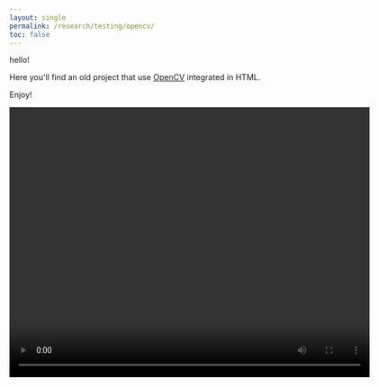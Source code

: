 ```yaml
---
layout: single
permalink: /research/testing/opencv/
toc: false
---
```

hello! 

Here you'll find an old project that use [OpenCV](https://www.google.com/url?sa=t&rct=j&q=&esrc=s&source=web&cd=&cad=rja&uact=8&ved=2ahUKEwj4kIqdleH3AhVxh_0HHePwCSYQFnoECBEQAQ&url=https%3A%2F%2Fopencv.org%2F&usg=AOvVaw0nLWFztJIlbNMAYoheT9Qm) integrated in HTML. 

Enjoy!

<html lang="en">
<head>
    <meta charset="UTF-8">
    <meta name="viewport" content="width=device-width, initial-scale=1.0">
    <title>Opencv JS</title>
    <script async src="../../../assets/js/opencv/opencv.js" onload="openCvReady();"></script>
    <script src="../../../assets/js/opencv/utils.js"></script>
<body>
    <video  id="cam_input" height="480" width="640"></video>
    <canvas id="canvas_output"></canvas>
</body>

<script type="text/JavaScript">
function openCvReady() {
  cv['onRuntimeInitialized']=()=>{
    let video = document.getElementById("cam_input"); // video is the id of video tag
    navigator.mediaDevices.getUserMedia({ video: true, audio: false })
    .then(function(stream) {
        video.srcObject = stream;
        video.play();
    })
    .catch(function(err) {
        console.log("An error occurred! " + err);
    });
    let src = new cv.Mat(video.height, video.width, cv.CV_8UC4);
    let dst = new cv.Mat(video.height, video.width, cv.CV_8UC1);
    let gray = new cv.Mat();
    let cap = new cv.VideoCapture(cam_input);
    let faces = new cv.RectVector();
    let classifier = new cv.CascadeClassifier();
    let utils = new Utils('errorMessage');
    let faceCascadeFile = '../../../haarcascade_default.xml'; // path to xml
    utils.createFileFromUrl(faceCascadeFile, faceCascadeFile, () => {
    classifier.load(faceCascadeFile); // in the callback, load the cascade from file 
});
    const FPS = 100;
    function processVideo() {
        let begin = Date.now();
        cap.read(src);
        src.copyTo(dst);
        cv.cvtColor(dst, gray, cv.COLOR_RGBA2GRAY, 0);
        try{
            classifier.detectMultiScale(gray, faces, 1.1, 3, 0);
            console.log(faces.size());
        }catch(err){
            console.log(err);
        }
        for (let i = 0; i < faces.size(); ++i) {
            let face = faces.get(i);
            let point1 = new cv.Point(face.x, face.y);
            let point2 = new cv.Point(face.x + face.width, face.y + face.height);
            cv.rectangle(dst, point1, point2, [255, 0, 0, 255]);
        }
        cv.imshow("canvas_output", dst);
        // schedule next one.
        let delay = 1000/FPS - (Date.now() - begin);
        setTimeout(processVideo, delay);
}
// schedule first one.
setTimeout(processVideo, 0);
  };
}
</script>

</head>
</html>